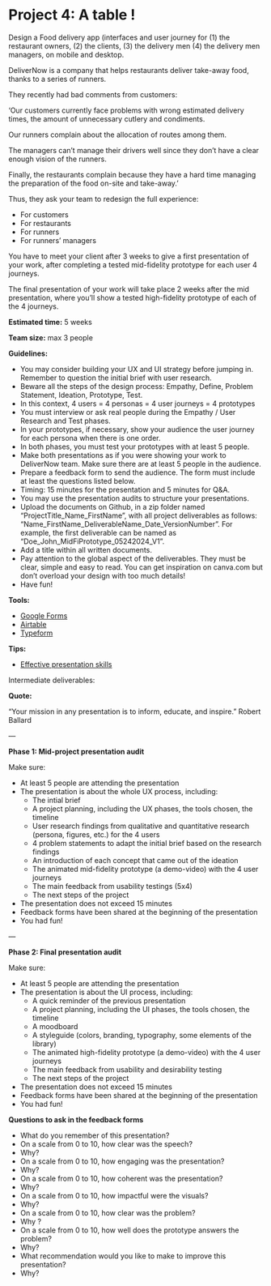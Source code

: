 # Project 4: A table !

Design a Food delivery app (interfaces and user journey for (1) the restaurant owners, (2) the clients, (3) the delivery men (4) the delivery men managers, on mobile and desktop.

DeliverNow is a company that helps restaurants deliver take-away food, thanks to a series of runners.

They recently had bad comments from customers:

‘Our customers currently face problems with wrong estimated delivery times, the amount of unnecessary cutlery and condiments. 

Our runners complain about the allocation of routes among them. 

The managers can’t manage their drivers well since they don’t have a clear enough vision of the runners. 

Finally, the restaurants complain because they have a hard time managing the preparation of the food on-site and take-away.’

Thus, they ask your team to redesign the full experience: 

- For customers
- For restaurants
- For runners
- For runners’ managers

You have to meet your client after 3 weeks to give a first presentation of your work, after completing a tested mid-fidelity prototype for each user 4 journeys. 

The final presentation of your work will take place 2 weeks after the mid presentation, where you’ll show a tested high-fidelity prototype of each of the 4 journeys.

**Estimated time:** 5 weeks

**Team size:** max 3 people

**Guidelines:** 

- You may consider building your UX and UI strategy before jumping in. Remember to question the initial brief with user research.
- Beware all the steps of the design process: Empathy, Define, Problem Statement, Ideation, Prototype, Test.
- In this context, 4 users = 4 personas = 4 user journeys = 4 prototypes
- You must interview or ask real people during the Empathy / User Research and Test phases.
- In your prototypes, if necessary, show your audience the user journey for each persona when there is one order.
- In both phases, you must test your prototypes with at least 5 people.
- Make both presentations as if you were showing your work to DeliverNow team. Make sure there are at least 5 people in the audience.
- Prepare a feedback form to send the audience. The form must include at least the questions listed below.
- Timing: 15 minutes for the presentation and 5 minutes for Q&A.
- You may use the presentation audits to structure your presentations.
- Upload the documents on Github, in a zip folder named “ProjectTitle_Name_FirstName”, with all project deliverables as follows: “Name_FirstName_DeliverableName_Date_VersionNumber”.  For example, the first deliverable can be named as “Doe_John_MidFiPrototype_05242024_V1”.
- Add a title within all written documents.
- Pay attention to the global aspect of the deliverables. They must be clear, simple and easy to read. You can get inspiration on canva.com but don’t overload your design with too much details!
- Have fun!

**Tools:** 

- [Google Forms](https://docs.google.com/forms/u/0/)
- [Airtable](https://www.airtable.com/)
- [Typeform](https://www.typeform.com/)

**Tips:** 

- [Effective presentation skills](https://academic.oup.com/femsle/article/364/24/fnx235/4587905)

Intermediate deliverables: 

**Quote:** 

“Your mission in any presentation is to inform, educate, and inspire.” Robert Ballard

—

**Phase 1: Mid-project presentation audit**

Make sure: 

- At least 5 people are attending the presentation
- The presentation is about the whole UX process, including:
    - The intial brief
    - A project planning, including the UX phases, the tools chosen, the timeline
    - User research findings from qualitative and quantitative research (persona, figures, etc.) for the 4 users
    - 4 problem statements to adapt the initial brief based on the research findings
    - An introduction of each concept that came out of the ideation
    - The animated mid-fidelity prototype (a demo-video) with the 4 user journeys
    - The main feedback from usability testings (5x4)
    - The next steps of the project
- The presentation does not exceed 15 minutes
- Feedback forms have been shared at the beginning of the presentation
- You had fun!

—

**Phase 2: Final presentation audit**

Make sure: 

- At least 5 people are attending the presentation
- The presentation is about the UI process, including:
    - A quick reminder of the previous presentation
    - A project planning, including the UI phases, the tools chosen, the timeline
    - A moodboard
    - A styleguide (colors, branding, typography, some elements of the library)
    - The animated high-fidelity prototype (a demo-video) with the 4 user journeys
    - The main feedback from usability and desirability testing
    - The next steps of the project
- The presentation does not exceed 15 minutes
- Feedback forms have been shared at the beginning of the presentation
- You had fun!

 

**Questions to ask in the feedback forms** 

- What do you remember of this presentation?
- On a scale from 0 to 10, how clear was the speech?
- Why?
- On a scale from 0 to 10, how engaging was the presentation?
- Why?
- On a scale from 0 to 10, how coherent was the presentation?
- Why?
- On a scale from 0 to 10, how impactful were the visuals?
- Why?
- On a scale from 0 to 10, how clear was the problem?
- Why ?
- On a scale from 0 to 10, how well does the prototype answers the problem?
- Why?
- What recommendation would you like to make to improve this presentation?
- Why?